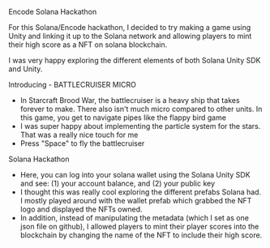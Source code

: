 Encode Solana Hackathon

For this Solana/Encode hackathon, I decided to try making a game using Unity and linking it up to the Solana network and allowing players to mint their high score as a NFT on solana blockchain.

I was very happy exploring the different elements of both Solana Unity SDK and Unity. 

Introducing - BATTLECRUISER MICRO

- In Starcraft Brood War, the battlecruiser is a heavy ship that takes forever to make. There also isn't much micro compared to other units. In this game, you get to navigate pipes like the flappy bird game
- I was super happy about implementing the particle system for the stars. That was a really nice touch for me
- Press "Space" to fly the battlecruiser

Solana Hackathon

- Here, you can log into your solana wallet using the Solana Unity SDK and see: (1) your account balance, and (2) your public key
- I thought this was really cool exploring the different prefabs Solana had. I mostly played around with the wallet prefab which grabbed the NFT logo and displayed the NFTs owned.
- In addition, instead of manipulating the metadata (which I set as one json file on github), I allowed players to mint their player scores into the blockchain by changing the name of the NFT to include their high score.

